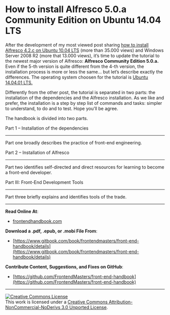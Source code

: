 # How to install Alfresco 5.0.a Community Edition on Ubuntu 14.04 LTS

After the development of my most viewed post sharing [how to install Alfresco 4.2.c on Ubuntu 10.04 LTS](http://fcorti.com/2013/01/09/installation-alfresco-4-2-c-on-ubuntu/) (more than 35.000 views) and Windows Server 2008 R2 (more that 13.000 views), it’s time to update the tutorial to the newest major version of Alfresco: **Alfresco Community Edition 5.0.a.** Even if the 5-th version is quite different from the 4-th version, the installation process is more or less the same… but let’s describe exactly the differences. The operating system choosen for the tutorial is [Ubuntu 14.04.01 LTS.](http://www.ubuntu.com/)

Differently from the other post, the tutorial is separated in two parts: the installation of the dependencies and the Alfresco installation. As we like and prefer, the installation is a step by step list of commands and tasks: simpler to understand, to do and to test. Hope you’ll be agree.

The handbook is divided into two parts.

Part 1 – Installation of the dependencies

---

Part one broadly describes the practice of front-end engineering.

Part 2 – Installation of Alfresco

---

Part two identifies self-directed and direct resources for learning to become a front-end developer.

Part III: Front-End Development Tools

---

Part three briefly explains and identifies tools of the trade.

***

**Read Online At**:

* [frontendhandbook.com](http://www.frontendhandbook.com/)


**Download a .pdf, .epub, or .mobi File From**:

* [https://www.gitbook.com/book/frontendmasters/front-end-handbook/details](https://www.gitbook.com/book/frontendmasters/front-end-handbook/details)

**Contribute Content, Suggestions, and Fixes on GitHub**:

* [https://github.com/FrontendMasters/front-end-handbook](https://github.com/FrontendMasters/front-end-handbook)

***

<a rel="license" href="http://creativecommons.org/licenses/by-nc-nd/3.0/"><img alt="Creative Commons License" style="border-width:0" src="https://i.creativecommons.org/l/by-nc-nd/3.0/88x31.png" /></a><br />This work is licensed under a <a rel="license" href="http://creativecommons.org/licenses/by-nc-nd/3.0/">Creative Commons Attribution-NonCommercial-NoDerivs 3.0 Unported License</a>.
